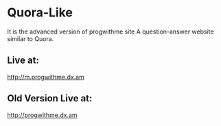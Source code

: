 # Quora-Like
It is the advanced version of progwithme site
A question-answer website similar to Quora.

## Live at:
http://m.progwithme.dx.am

## Old Version Live at:
http://progwithme.dx.am
